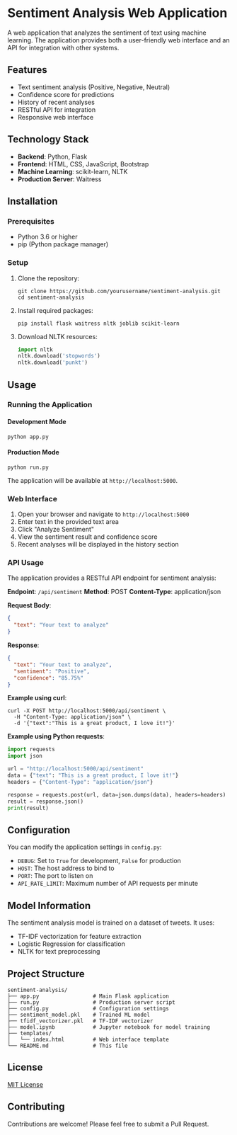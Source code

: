 # Sentiment Analysis Web Application

A web application that analyzes the sentiment of text using machine learning. The application provides both a user-friendly web interface and an API for integration with other systems.

## Features

- Text sentiment analysis (Positive, Negative, Neutral)
- Confidence score for predictions
- History of recent analyses
- RESTful API for integration
- Responsive web interface

## Technology Stack

- **Backend**: Python, Flask
- **Frontend**: HTML, CSS, JavaScript, Bootstrap
- **Machine Learning**: scikit-learn, NLTK
- **Production Server**: Waitress

## Installation

### Prerequisites

- Python 3.6 or higher
- pip (Python package manager)

### Setup

1. Clone the repository:
   ```
   git clone https://github.com/yourusername/sentiment-analysis.git
   cd sentiment-analysis
   ```

2. Install required packages:
   ```
   pip install flask waitress nltk joblib scikit-learn
   ```

3. Download NLTK resources:
   ```python
   import nltk
   nltk.download('stopwords')
   nltk.download('punkt')
   ```

## Usage

### Running the Application

#### Development Mode
```
python app.py
```

#### Production Mode
```
python run.py
```

The application will be available at `http://localhost:5000`.

### Web Interface

1. Open your browser and navigate to `http://localhost:5000`
2. Enter text in the provided text area
3. Click "Analyze Sentiment"
4. View the sentiment result and confidence score
5. Recent analyses will be displayed in the history section

### API Usage

The application provides a RESTful API endpoint for sentiment analysis:

**Endpoint**: `/api/sentiment`
**Method**: POST
**Content-Type**: application/json

**Request Body**:
```json
{
  "text": "Your text to analyze"
}
```

**Response**:
```json
{
  "text": "Your text to analyze",
  "sentiment": "Positive",
  "confidence": "85.75%"
}
```

**Example using curl**:
```
curl -X POST http://localhost:5000/api/sentiment \
  -H "Content-Type: application/json" \
  -d '{"text":"This is a great product, I love it!"}'
```

**Example using Python requests**:
```python
import requests
import json

url = "http://localhost:5000/api/sentiment"
data = {"text": "This is a great product, I love it!"}
headers = {"Content-Type": "application/json"}

response = requests.post(url, data=json.dumps(data), headers=headers)
result = response.json()
print(result)
```

## Configuration

You can modify the application settings in `config.py`:

- `DEBUG`: Set to `True` for development, `False` for production
- `HOST`: The host address to bind to
- `PORT`: The port to listen on
- `API_RATE_LIMIT`: Maximum number of API requests per minute

## Model Information

The sentiment analysis model is trained on a dataset of tweets. It uses:

- TF-IDF vectorization for feature extraction
- Logistic Regression for classification
- NLTK for text preprocessing

## Project Structure

```
sentiment-analysis/
├── app.py                 # Main Flask application
├── run.py                 # Production server script
├── config.py              # Configuration settings
├── sentiment_model.pkl    # Trained ML model
├── tfidf_vectorizer.pkl   # TF-IDF vectorizer
├── model.ipynb            # Jupyter notebook for model training
├── templates/
│   └── index.html         # Web interface template
└── README.md              # This file
```

## License

[MIT License](LICENSE)

## Contributing

Contributions are welcome! Please feel free to submit a Pull Request.